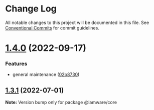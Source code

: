 # Change Log

All notable changes to this project will be documented in this file.
See [Conventional Commits](https://conventionalcommits.org) for commit guidelines.

# [1.4.0](https://github.com/evilkiwi/lamware/compare/@lamware/core@1.3.1...@lamware/core@1.4.0) (2022-09-17)


### Features

* general maintenance ([02b8730](https://github.com/evilkiwi/lamware/commit/02b8730fc776181b6be8c8950e17a186380d975e))





## [1.3.1](https://github.com/evilkiwi/lamware/compare/@lamware/core@1.3.0...@lamware/core@1.3.1) (2022-07-01)

**Note:** Version bump only for package @lamware/core
